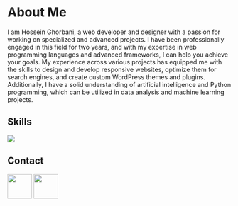 <div>
 <h1>About Me</h1>
 <p>I am Hossein Ghorbani, a web developer and designer with a passion for working on specialized and advanced projects. I have been professionally engaged in this field for two years, and with my expertise in web programming languages and advanced frameworks, I can help you achieve your goals. My experience across various projects has equipped me with the skills to design and develop responsive websites, optimize them for search engines, and create custom WordPress themes and plugins. Additionally, I have a solid understanding of artificial intelligence and Python programming, which can be utilized in data analysis and machine learning projects.</p>
 </div>

<div>
<h2>Skills</h3>
<img src='https://skillicons.dev/icons?i=py,aiscript,opencv,cmake,js,html,css,bootstrap&perline=4' />
</div>

<div>
 <h2>Contact</h2>
<a href="https://t.me/nicot_10"><img src="https://icons.veryicon.com/png/System/Captiva/web%20telegram.png" width="55" height="55" ></a>
<a href="https://hosseingh1068@gmail.com"><img src="https://icons.veryicon.com/png/Object/Flat%20Style/email.png" width="55" height="55" ></a>

</div>
